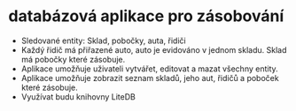 # databázová aplikace pro zásobování
-	Sledované entity: Sklad, pobočky, auta, řidiči
-	Každý řidič má přiřazené auto, auto je evidováno v jednom skladu. Sklad má pobočky které zásobuje.
-	Aplikace umožňuje uživateli vytvářet, editovat a mazat všechny entity.
-	Aplikace umožňuje zobrazit seznam skladů, jeho aut, řidičů a poboček které zásobuje.
-	Využívat budu knihovny LiteDB 

